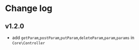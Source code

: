 # Change log
## v1.2.0
- add `getParam`,`postParam`,`putParam`,`deleteParam`,`param`,`params` in `Core\Controller`
